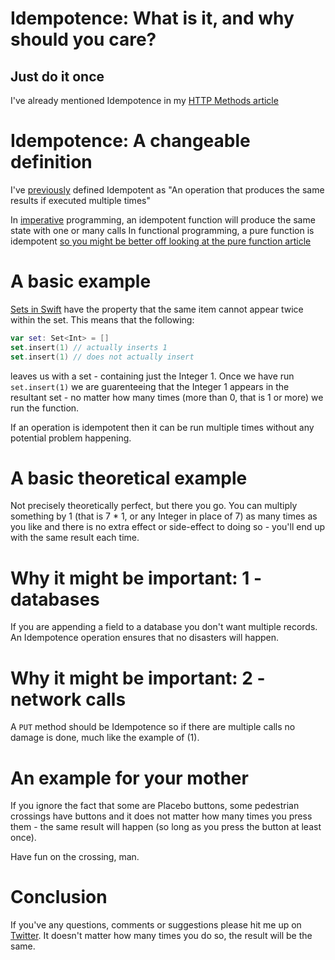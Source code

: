 # Idempotence: What is it, and why should you care?
## Just do it once

I've already mentioned Idempotence in my [HTTP Methods article](https://stevenpcurtis.medium.com/http-methods-for-restful-services-50f4c41c383f)

# Idempotence: A changeable definition
I've [previously](https://stevenpcurtis.medium.com/http-methods-for-restful-services-50f4c41c383f) defined Idempotent as "An operation that produces the same results if executed multiple times"

In [imperative](https://medium.com/macoclock/imperative-vs-declarative-programming-swift-fa538e01a7ba) programming, an idempotent function will produce the same state with one or many calls
In functional programming, a pure function is idempotent [so you might be better off looking at the pure function article]()

#  A basic example
[Sets in Swift](https://medium.com/@stevenpcurtis.sc/sets-in-swift-94cea4dd7c9f) have the property that the same item cannot appear twice within the set. This means that the following:

```swift
var set: Set<Int> = []
set.insert(1) // actually inserts 1
set.insert(1) // does not actually insert
```

leaves us with a set - containing just the Integer 1. Once we have run `set.insert(1)` we are guarenteeing that the Integer 1 appears in the resultant set  - no matter how many times (more than 0, that is 1 or more) we run the function.

If an operation is idempotent then it can be run multiple times without any potential problem happening. 

#  A basic theoretical example
Not precisely theoretically perfect, but there you go. You can multiply something by 1 (that is 7 * 1, or any Integer in place of 7) as many times as you like and there is no extra effect or side-effect to doing so - you'll end up with the same result each time.

#  Why it might be important: 1 - databases
If you are appending a field to a database you don't want multiple records. An Idempotence  operation ensures that no disasters will happen.

# Why it might be important: 2 - network calls
A `PUT` method should be Idempotence so if there are multiple calls no damage is done, much like the example of (1).

# An example for your mother
If you ignore the fact that some are Placebo buttons, some pedestrian crossings have buttons and it does not matter how many times you press them - the same result will happen (so long as you press the button at least once).

Have fun on the crossing, man.

# Conclusion

If you've any questions, comments or suggestions please hit me up on [Twitter](https://twitter.com/stevenpcurtis). It doesn't matter how many times you do so, the result will be the same.
